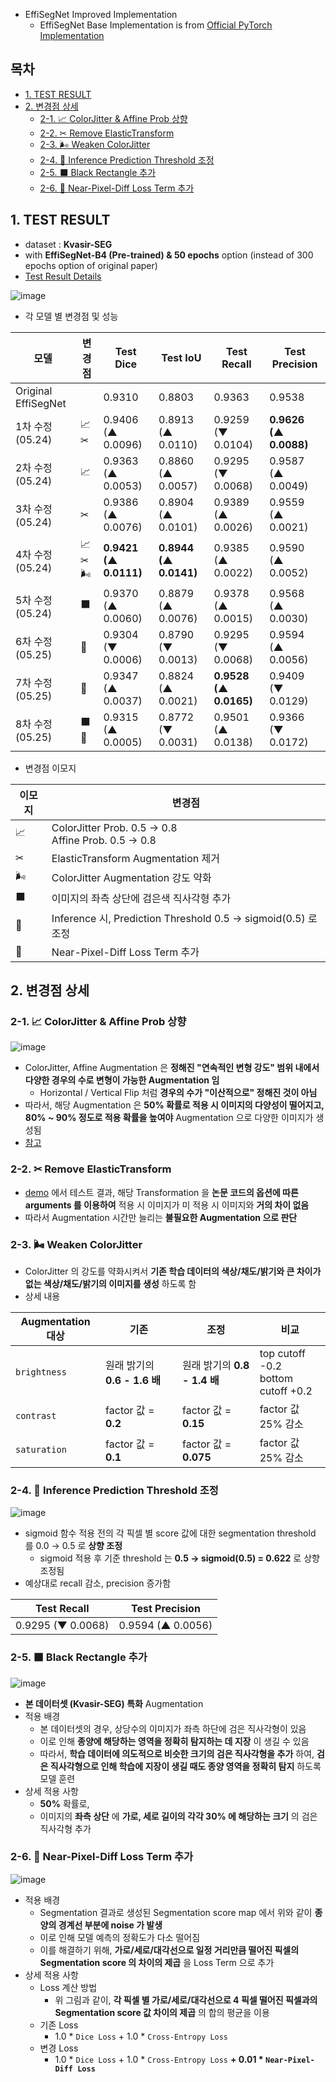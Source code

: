 
* EffiSegNet Improved Implementation
  * EffiSegNet Base Implementation is from [Official PyTorch Implementation](https://github.com/ivezakis/effisegnet/tree/main)

## 목차

* [1. TEST RESULT](#1-test-result)
* [2. 변경점 상세](#2-변경점-상세)
  * [2-1. 📈 ColorJitter & Affine Prob 상향](#2-1--colorjitter--affine-prob-상향) 
  * [2-2. ✂ Remove ElasticTransform](#2-2--remove-elastictransform)
  * [2-3. 🌬 Weaken ColorJitter](#2-3--weaken-colorjitter)
  * [2-4. 📐 Inference Prediction Threshold 조정](#2-4--inference-prediction-threshold-조정)
  * [2-5. ⬛ Black Rectangle 추가](#2-5--black-rectangle-추가)
  * [2-6. 🧭 Near-Pixel-Diff Loss Term 추가](#2-6--near-pixel-diff-loss-term-추가)

## 1. TEST RESULT

* dataset : **Kvasir-SEG**
* with **EffiSegNet-B4 (Pre-trained) & 50 epochs** option (instead of 300 epochs option of original paper)
* [Test Result Details](https://github.com/WannaBeSuperteur/AI_Projects/issues/13)

![image](../../images/250522_2.png)

* 각 모델 별 변경점 및 성능

| 모델                  | 변경점   | Test Dice             | Test IoU              | Test Recall           | Test Precision        |
|---------------------|-------|-----------------------|-----------------------|-----------------------|-----------------------|
| Original EffiSegNet |       | 0.9310                | 0.8803                | 0.9363                | 0.9538                |
| 1차 수정 (05.24)       | 📈✂   | 0.9406 (▲ 0.0096)     | 0.8913 (▲ 0.0110)     | 0.9259 (▼ 0.0104)     | **0.9626 (▲ 0.0088)** |
| 2차 수정 (05.24)       | 📈    | 0.9363 (▲ 0.0053)     | 0.8860 (▲ 0.0057)     | 0.9295 (▼ 0.0068)     | 0.9587 (▲ 0.0049)     |
| 3차 수정 (05.24)       | ✂     | 0.9386 (▲ 0.0076)     | 0.8904 (▲ 0.0101)     | 0.9389 (▲ 0.0026)     | 0.9559 (▲ 0.0021)     |
| 4차 수정 (05.24)       | 📈✂🌬 | **0.9421 (▲ 0.0111)** | **0.8944 (▲ 0.0141)** | 0.9385 (▲ 0.0022)     | 0.9590 (▲ 0.0052)     |
| 5차 수정 (05.24)       | ⬛     | 0.9370 (▲ 0.0060)     | 0.8879 (▲ 0.0076)     | 0.9378 (▲ 0.0015)     | 0.9568 (▲ 0.0030)     |
| 6차 수정 (05.25)       | 📐    | 0.9304 (▼ 0.0006)     | 0.8790 (▼ 0.0013)     | 0.9295 (▼ 0.0068)     | 0.9594 (▲ 0.0056)     |
| 7차 수정 (05.25)       | 🧭    | 0.9347 (▲ 0.0037)     | 0.8824 (▲ 0.0021)     | **0.9528 (▲ 0.0165)** | 0.9409 (▼ 0.0129)     |
| 8차 수정 (05.25)       | ⬛🧭   | 0.9315 (▲ 0.0005)     | 0.8772 (▼ 0.0031)     | 0.9501 (▲ 0.0138)     | 0.9366 (▼ 0.0172)     |

* 변경점 이모지

| 이모지 | 변경점                                                       |
|-----|-----------------------------------------------------------|
| 📈  | ColorJitter Prob. 0.5 → 0.8<br>Affine Prob. 0.5 → 0.8     |
| ✂   | ElasticTransform Augmentation 제거                          |
| 🌬  | ColorJitter Augmentation 강도 약화                            |
| ⬛   | 이미지의 좌측 상단에 검은색 직사각형 추가                                   |
| 📐  | Inference 시, Prediction Threshold 0.5 → sigmoid(0.5) 로 조정 |
| 🧭  | Near-Pixel-Diff Loss Term 추가                              |

## 2. 변경점 상세

### 2-1. 📈 ColorJitter & Affine Prob 상향

![image](../../images/250522_3.png)

* ColorJitter, Affine Augmentation 은 **정해진 "연속적인 변형 강도" 범위 내에서 다양한 경우의 수로 변형이 가능한 Augmentation 임**
  * Horizontal / Vertical Flip 처럼 **경우의 수가 "이산적으로" 정해진 것이 아님**
* 따라서, 해당 Augmentation 은 **50% 확률로 적용 시 이미지의 다양성이 떨어지고, 80% ~ 90% 정도로 적용 확률을 높여야** Augmentation 으로 다양한 이미지가 생성됨
* [참고](https://github.com/WannaBeSuperteur/AI-study/blob/main/Image%20Processing/Basics_Image_Augmentation_Methods.md#2-torchvision-%EC%9D%84-%EC%9D%B4%EC%9A%A9%ED%95%9C-augmentation)

### 2-2. ✂ Remove ElasticTransform

* [demo](https://huggingface.co/spaces/qubvel-hf/albumentations-demo) 에서 테스트 결과, 해당 Transformation 을 **논문 코드의 옵션에 따른 arguments 를 이용하여** 적용 시 이미지가 미 적용 시 이미지와 **거의 차이 없음**
* 따라서 Augmentation 시간만 늘리는 **불필요한 Augmentation 으로 판단**

### 2-3. 🌬 Weaken ColorJitter

* ColorJitter 의 강도를 약화시켜서 **기존 학습 데이터의 색상/채도/밝기와 큰 차이가 없는 색상/채도/밝기의 이미지를 생성** 하도록 함
* 상세 내용

| Augmentation 대상  | 기존                     | 조정                     | 비교                                    |
|------------------|------------------------|------------------------|---------------------------------------|
| ```brightness``` | 원래 밝기의 **0.6 - 1.6 배** | 원래 밝기의 **0.8 - 1.4 배** | top cutoff -0.2<br>bottom cutoff +0.2 |
| ```contrast```   | factor 값 = **0.2**     | factor 값 = **0.15**    | factor 값 25% 감소                       |
| ```saturation``` | factor 값 = **0.1**     | factor 값 = **0.075**   | factor 값 25% 감소                       |

### 2-4. 📐 Inference Prediction Threshold 조정

![image](../../images/250522_6.png)

* sigmoid 함수 적용 전의 각 픽셀 별 score 값에 대한 segmentation threshold 를 0.0 → 0.5 로 **상향 조정**
  * sigmoid 적용 후 기준 threshold 는 **0.5 → sigmoid(0.5) = 0.622** 로 상향 조정됨
* 예상대로 recall 감소, precision 증가함

| Test Recall       | Test Precision    |
|-------------------|-------------------|
| 0.9295 (▼ 0.0068) | 0.9594 (▲ 0.0056) |

### 2-5. ⬛ Black Rectangle 추가

![image](../../images/250522_4.png)

* **본 데이터셋 (Kvasir-SEG) 특화** Augmentation
* 적용 배경
  * 본 데이터셋의 경우, 상당수의 이미지가 좌측 하단에 검은 직사각형이 있음
  * 이로 인해 **종양에 해당하는 영역을 정확히 탐지하는 데 지장** 이 생길 수 있음
  * 따라서, **학습 데이터에 의도적으로 비슷한 크기의 검은 직사각형을 추가** 하여, **검은 직사각형으로 인해 학습에 지장이 생길 때도 종양 영역을 정확히 탐지** 하도록 모델 훈련
* 상세 적용 사항
  * **50%** 확률로,
  * 이미지의 **좌측 상단** 에 **가로, 세로 길이의 각각 30% 에 해당하는 크기** 의 검은 직사각형 추가

### 2-6. 🧭 Near-Pixel-Diff Loss Term 추가

![image](../../images/250522_5.png)

* 적용 배경
  * Segmentation 결과로 생성된 Segmentation score map 에서 위와 같이 **종양의 경계선 부분에 noise 가 발생**
  * 이로 인해 모델 예측의 정확도가 다소 떨어짐
  * 이를 해결하기 위해, **가로/세로/대각선으로 일정 거리만큼 떨어진 픽셀의 Segmentation score 의 차이의 제곱** 을 Loss Term 으로 추가
* 상세 적용 사항
  * Loss 계산 방법
    * 위 그림과 같이, **각 픽셀 별 가로/세로/대각선으로 4 픽셀 떨어진 픽셀과의 Segmentation score 값 차이의 제곱** 의 합의 평균을 이용  
  * 기존 Loss
    * 1.0 * ```Dice Loss``` + 1.0 * ```Cross-Entropy Loss```
  * 변경 Loss
    * 1.0 * ```Dice Loss``` + 1.0 * ```Cross-Entropy Loss``` **+ 0.01 * ```Near-Pixel-Diff Loss```**